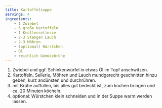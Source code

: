```yaml
---
title: Kartoffelsuppe
servings: 4
ingredients:
    - 1 Zwiebel
    - 6 große Kartoffeln
    - 1 Knollensellerie
    - 2-3 Stangen Lauch
    - 2-3 Möhren
    - (optional) Würstchen
    - Öl
    - reichlich Gemüsebrühe
---
```


1. Zwiebel und ggf. Schinkenwürfel in etwas Öl im Topf anschwitzen.
2. Kartoffeln, Sellerie, Möhren und Lauch mundgerecht geschnitten hinzu geben, kurz andünsten und durchrühren.
3. mit Brühe auffüllen, bis alles gut bedeckt ist, zum kochen bringen und ca. 20 Minuten köcheln.
4. optional: Würstchen klein schneiden und in der Suppe warm werden lassen.
